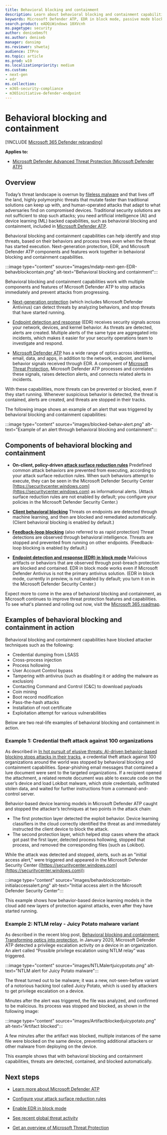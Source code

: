```yaml
---
title: Behavioral blocking and containment
description: Learn about behavioral blocking and containment capabilities in Microsoft Defender ATP
keywords: Microsoft Defender ATP, EDR in block mode, passive mode blocking
search.product: eADQiWindows 10XVcnh
ms.pagetype: security
author: denisebmsft
ms.author: deniseb
manager: dansimp
ms.reviewer: shwetaj
audience: ITPro 
ms.topic: article 
ms.prod: w10 
ms.localizationpriority: medium
ms.custom: 
- next-gen
- edr
ms.collection: 
- m365-security-compliance 
- m365initiative-defender-endpoint 
---
```


# Behavioral blocking and containment

[!INCLUDE [Microsoft 365 Defender rebranding](../../includes/microsoft-defender.md)]


**Applies to:**

- [Microsoft Defender Advanced Threat Protection (Microsoft Defender ATP)](https://go.microsoft.com/fwlink/p/?linkid=2146631)

## Overview

Today’s threat landscape is overrun by [fileless malware](https://docs.microsoft.com/windows/security/threat-protection/intelligence/fileless-threats) and that lives off the land, highly polymorphic threats that mutate faster than traditional solutions can keep up with, and human-operated attacks that adapt to what adversaries find on compromised devices. Traditional security solutions are not sufficient to stop such attacks; you need artificial intelligence (AI) and device learning (ML) backed capabilities, such as behavioral blocking and containment, included in [Microsoft Defender ATP](https://docs.microsoft.com/windows/security). 

Behavioral blocking and containment capabilities can help identify and stop threats, based on their behaviors and process trees even when the threat has started execution. Next-generation protection, EDR, and Microsoft Defender ATP components and features work together in behavioral blocking and containment capabilities. 

:::image type="content" source="images/mdatp-next-gen-EDR-behavblockcontain.png" alt-text="Behavioral blocking and containment":::

Behavioral blocking and containment capabilities work with multiple components and features of Microsoft Defender ATP to stop attacks immediately and prevent attacks from progressing.

- [Next-generation protection](https://docs.microsoft.com/windows/security/threat-protection/microsoft-defender-antivirus/microsoft-defender-antivirus-in-windows-10) (which includes Microsoft Defender Antivirus) can detect threats by analyzing behaviors, and stop threats that have started running.

- [Endpoint detection and response](https://docs.microsoft.com/windows/security/threat-protection/microsoft-defender-atp/overview-endpoint-detection-response) (EDR) receives security signals across your network, devices, and kernel behavior. As threats are detected, alerts are created. Multiple alerts of the same type are aggregated into incidents, which makes it easier for your security operations team to investigate and respond.

- [Microsoft Defender ATP](https://docs.microsoft.com/windows/security/threat-protection/microsoft-defender-atp/overview-endpoint-detection-response) has a wide range of optics across identities, email, data, and apps, in addition to the network, endpoint, and kernel behavior signals received through EDR. A component of [Microsoft Threat Protection](https://docs.microsoft.com/microsoft-365/security/mtp/microsoft-threat-protection), Microsoft Defender ATP processes and correlates these signals, raises detection alerts, and connects related alerts in incidents. 

With these capabilities, more threats can be prevented or blocked, even if they start running. Whenever suspicious behavior is detected, the threat is contained, alerts are created, and threats are stopped in their tracks. 

The following image shows an example of an alert that was triggered by behavioral blocking and containment capabilities:

:::image type="content" source="images/blocked-behav-alert.png" alt-text="Example of an alert through behavioral blocking and containment":::

## Components of behavioral blocking and containment

- **On-client, policy-driven [attack surface reduction rules](https://docs.microsoft.com/windows/security/threat-protection/microsoft-defender-atp/attack-surface-reduction)** Predefined common attack behaviors are prevented from executing, according to your attack surface reduction rules. When such behaviors attempt to execute, they can be seen in the Microsoft Defender Security Center [https://securitycenter.windows.com](https://securitycenter.windows.com) as informational alerts. (Attack surface reduction rules are not enabled by default; you configure your policies in the Microsoft Defender Security Center.)

- **[Client behavioral blocking](client-behavioral-blocking.md)** Threats on endpoints are detected through machine learning, and then are blocked and remediated automatically. (Client behavioral blocking is enabled by default.) 

- **[Feedback-loop blocking](feedback-loop-blocking.md)** (also referred to as rapid protection) Threat detections are observed through behavioral intelligence. Threats are stopped and prevented from running on other endpoints. (Feedback-loop blocking is enabled by default.) 

- **[Endpoint detection and response (EDR) in block mode](edr-in-block-mode.md)** Malicious artifacts or behaviors that are observed through post-breach protection are blocked and contained. EDR in block mode works even if Microsoft Defender Antivirus is not the primary antivirus solution. (EDR in block mode, currently in preview, is not enabled by default; you turn it on in the Microsoft Defender Security Center.) 

Expect more to come in the area of behavioral blocking and containment, as Microsoft continues to improve threat protection features and capabilities. To see what's planned and rolling out now, visit the [Microsoft 365 roadmap](https://www.microsoft.com/microsoft-365/roadmap).

## Examples of behavioral blocking and containment in action

Behavioral blocking and containment capabilities have blocked attacker techniques such as the following:

- Credential dumping from LSASS
- Cross-process injection
- Process hollowing
- User Account Control bypass
- Tampering with antivirus (such as disabling it or adding the malware as exclusion)
- Contacting Command and Control (C&C) to download payloads
- Coin mining
- Boot record modification
- Pass-the-hash attacks
- Installation of root certificate
- Exploitation attempt for various vulnerabilities

Below are two real-life examples of behavioral blocking and containment in action.

### Example 1: Credential theft attack against 100 organizations

As described in [In hot pursuit of elusive threats: AI-driven behavior-based blocking stops attacks in their tracks](https://www.microsoft.com/security/blog/2019/10/08/in-hot-pursuit-of-elusive-threats-ai-driven-behavior-based-blocking-stops-attacks-in-their-tracks), a credential theft attack against 100 organizations around the world was stopped by behavioral blocking and containment capabilities. Spear-phishing email messages that contained a lure document were sent to the targeted organizations. If a recipient opened the attachment, a related remote document was able to execute code on the user’s device and load Lokibot malware, which stole credentials, exfiltrated stolen data, and waited for further instructions from a command-and-control server. 

Behavior-based device learning models in Microsoft Defender ATP caught and stopped the attacker’s techniques at two points in the attack chain:
- The first protection layer detected the exploit behavior. Device learning classifiers in the cloud correctly identified the threat as and immediately instructed the client device to block the attack.
- The second protection layer, which helped stop cases where the attack got past the first layer, detected process hollowing, stopped that process, and removed the corresponding files (such as Lokibot). 

While the attack was detected and stopped, alerts, such as an "initial access alert," were triggered and appeared in the Microsoft Defender Security Center ([https://securitycenter.windows.com](https://securitycenter.windows.com)):

:::image type="content" source="images/behavblockcontain-initialaccessalert.png" alt-text="Initial access alert in the Microsoft Defender Security Center":::

This example shows how behavior-based device learning models in the cloud add new layers of protection against attacks, even after they have started running.

### Example 2: NTLM relay - Juicy Potato malware variant

As described in the recent blog post, [Behavioral blocking and containment: Transforming optics into protection](https://www.microsoft.com/security/blog/2020/03/09/behavioral-blocking-and-containment-transforming-optics-into-protection), in January 2020, Microsoft Defender ATP detected a privilege escalation activity on a device in an organization. An alert called “Possible privilege escalation using NTLM relay” was triggered.

:::image type="content" source="images/NTLMalertjuicypotato.png" alt-text="NTLM alert for Juicy Potato malware":::

The threat turned out to be malware; it was a new, not-seen-before variant of a notorious hacking tool called Juicy Potato, which is used by attackers to get privilege escalation on a device. 

Minutes after the alert was triggered, the file was analyzed, and confirmed to be malicious. Its process was stopped and blocked, as shown in the following image:

:::image type="content" source="images/Artifactblockedjuicypotato.png" alt-text="Artifact blocked":::

A few minutes after the artifact was blocked, multiple instances of the same file were blocked on the same device, preventing additional attackers or other malware from deploying on the device. 

This example shows that with behavioral blocking and containment capabilities, threats are detected, contained, and blocked automatically. 

## Next steps

- [Learn more about Microsoft Defender ATP](https://docs.microsoft.com/windows/security/threat-protection/microsoft-defender-atp/overview-endpoint-detection-response)

- [Configure your attack surface reduction rules](attack-surface-reduction.md)

- [Enable EDR in block mode](edr-in-block-mode.md)

- [See recent global threat activity](https://www.microsoft.com/wdsi/threats)

- [Get an overview of Microsoft Threat Protection](https://docs.microsoft.com/microsoft-365/security/mtp/microsoft-threat-protection)
